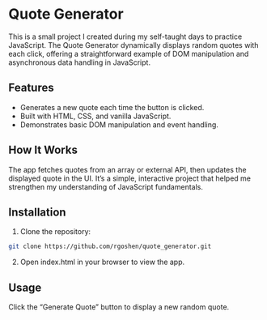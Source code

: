 # Quote Generator

This is a small project I created during my self-taught days to practice JavaScript. The Quote Generator dynamically displays random quotes with each click, offering a straightforward example of DOM manipulation and asynchronous data handling in JavaScript.

## Features

- Generates a new quote each time the button is clicked.
- Built with HTML, CSS, and vanilla JavaScript.
- Demonstrates basic DOM manipulation and event handling.

## How It Works

The app fetches quotes from an array or external API, then updates the displayed quote in the UI. It’s a simple, interactive project that helped me strengthen my understanding of JavaScript fundamentals.

## Installation

1. Clone the repository:

```bash
git clone https://github.com/rgoshen/quote_generator.git
```

2. Open index.html in your browser to view the app.

## Usage

Click the “Generate Quote” button to display a new random quote.
